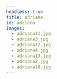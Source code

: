 ```yaml
---
headless: true
title: adriana
id: adriana
images:
  - adriana11.jpg
  - adriana3.jpg
  - adriana12.jpg
  - adriana4.jpg
  - adriana13.jpg
  - adriana2.jpg
  - adriana10.jpg
---
```

